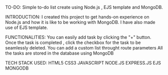 TO-DO: 
Simple to-do list create using Node.js , EJS template and MongoDB.

INTRODUCTION: 
I created this project to get hands-on experience on Node.js and how it is like to be working with MongoDB. I have also made use of EJS template.

FUNCTIONALITIES:
You can easily add task by clicking the "+" button.
Once the task is completed , click the checkbox for the task to be seamlessly deleted.
You can add a custom list throught route parameters
All the tasks are stored in the database using MongoDB

TECH STACK USED: 
HTML5 
CSS3 
JAVASCRIPT 
NODE.JS 
EXPRESS.JS 
EJS 
MONGODB
